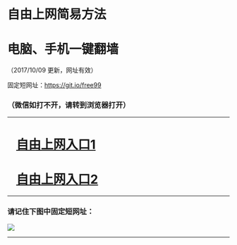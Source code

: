 ﻿# 自由上网简易方法

# 电脑、手机一键翻墙

（2017/10/09 更新，网址有效）

固定短网址：https://git.io/free99

### （微信如打不开，请转到浏览器打开）


***





# &nbsp;&nbsp; <a href="http://ft92367471.fwq-tz-1001.info/fwqtz01.html?t=100900114523 " target="_blank">自由上网入口1</a>
# &nbsp;&nbsp; <a href="http://ft11931750.fwq-tz-1002.info/fwqtz02.html?t=100900131889 " target="_blank">自由上网入口2</a>
***

### 请记住下图中固定短网址：

<img src="https://s3-us-west-2.amazonaws.com/fwq-1001/yjfq-20170905okok.png" /> 


***

